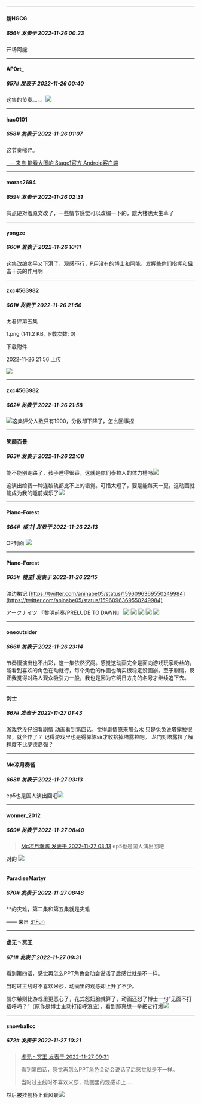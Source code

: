 

*****

####  新HGCG  
##### 656#       发表于 2022-11-26 00:23

开场阿能



*****

####  AP0rt_  
##### 657#       发表于 2022-11-26 00:40

这集的节奏。。。。<img src="https://static.saraba1st.com/image/smiley/face2017/001.png" referrerpolicy="no-referrer">



*****

####  hac0101  
##### 658#       发表于 2022-11-26 01:07

这节奏稀碎。

[  -- 来自 能看大图的 Stage1官方 Android客户端](https://www.coolapk.com/apk/140634)



*****

####  moras2694  
##### 659#       发表于 2022-11-26 02:31

有点硬对着原文改了，一些情节感觉可以改编一下的，跳大楼也太生草了



*****

####  yongze  
##### 660#       发表于 2022-11-26 10:11

这集改编水平又下滑了，观感不行，P用没有的博士和阿能，发挥些你们指挥和狙击干员的作用啊



*****

####  zxc4563982  
##### 661#       发表于 2022-11-26 21:56

太君评第五集

1.png
(141.2 KB, 下载次数: 0)

下载附件

2022-11-26 21:56 上传

<img src="https://img.saraba1st.com/forum/202211/26/215652tj6yv7a8av686y8v.png" referrerpolicy="no-referrer">

*****

####  zxc4563982  
##### 662#       发表于 2022-11-26 21:58

<img src="https://static.saraba1st.com/image/smiley/face2017/067.png" referrerpolicy="no-referrer">这集评分人数只有1900，分数却下降了，怎么回事捏



*****

####  笑颜百景  
##### 663#       发表于 2022-11-26 22:08

能不能别走路了，孩子睡得很香，这就是你们泰拉人的体力槽吗<img src="https://static.saraba1st.com/image/smiley/face2017/067.png" referrerpolicy="no-referrer">

这演出给我一种连黎轨都比不上的错觉。可惜太短了，要是能每天一更，这动画就能成为我的睡前娱乐了<img src="https://static.saraba1st.com/image/smiley/face2017/067.png" referrerpolicy="no-referrer">



*****

####  Piano-Forest  
##### 664#         楼主| 发表于 2022-11-26 22:13

OP封面
<img src="https://p.sda1.dev/8/2f6aecadf3b250322a81dc77d6e5d433/20221126_220858.jpg" referrerpolicy="no-referrer">

*****

####  Piano-Forest  
##### 665#         楼主| 发表于 2022-11-26 22:15

渡边祐记
[https://twitter.com/aninabe05/status/1596096369550249984](https://twitter.com/aninabe05/status/1596096369550249984)

アークナイツ 『黎明前奏/PRELUDE TO DAWN』
<img src="https://p.sda1.dev/8/89f729d653efb175f7834f805e0cd9c8/20221126_221324.jpg" referrerpolicy="no-referrer">
<img src="https://p.sda1.dev/8/bfa0cdd81a1c67a3d223e910a4e0ef78/20221126_221327.jpg" referrerpolicy="no-referrer">
<img src="https://p.sda1.dev/8/a3f62ce59d770fbaf6c70f0851e128e9/20221126_221331.jpg" referrerpolicy="no-referrer">
<img src="https://p.sda1.dev/8/f80bed7260107053ce4d4397cc4a0cd1/20221126_221335.jpg" referrerpolicy="no-referrer">
<img src="https://p.sda1.dev/8/65bff431ae1b539b3859566b7afe8447/20221126_221338.jpg" referrerpolicy="no-referrer">



*****

####  oneoutsider  
##### 666#       发表于 2022-11-26 23:14

节奏慢演出也不出彩，这一集依然沉闷。感觉这动画完全是面向游戏玩家粉丝的，能看到喜欢的角色在动就行，每个角色的作画也确实很稳定没画崩。至于剧情，反正我觉得对路人观众吸引力一般，我也是因为它明日方舟的名号才继续追下去。



*****

####  剑士  
##### 667#       发表于 2022-11-27 01:43

游戏党没仔细看剧情
动画看到第四话，觉得剧情原来那么水
只是兔兔说塔露拉很屌，就合作了？
记得游戏里也是得靠陈sir才收拾掉塔露拉吧。
龙门对塔露拉了解程度不比罗德岛强？



*****

####  Mc凉月奏酱  
##### 668#       发表于 2022-11-27 03:13

ep5也是国人演出回吧<img src="https://static.saraba1st.com/image/smiley/face2017/068.png" referrerpolicy="no-referrer">



*****

####  wonner_2012  
##### 669#       发表于 2022-11-27 08:40

<blockquote><a href="httphttps://bbs.saraba1st.com/2b/forum.php?mod=redirect&amp;goto=findpost&amp;pid=58637366&amp;ptid=2033697" target="_blank">Mc凉月奏酱 发表于 2022-11-27 03:13</a>
ep5也是国人演出回吧</blockquote>
对的
<img src="https://p.sda1.dev/8/d5d299bdd7c72e72c98713c30ce03986/CMP_20221105074304902.jpg" referrerpolicy="no-referrer">

*****

####  ParadiseMartyr  
##### 670#       发表于 2022-11-27 08:48

**的灾难，第二集和第五集就是灾难

—— 来自 [S1Fun](https://s1fun.koalcat.com)



*****

####  虚无丶冥王  
##### 671#       发表于 2022-11-27 09:31

看到第四话，感觉再怎么PPT角色会动会说话了后感觉就是不一样。

当时过主线时不喜欢米莎，动画里的观感却上升了不少。

凯尔希则比游戏里更恶心了，花式怨妇脸就算了，动画还怼了博士一句“见面不打招呼吗？”（原作是博士主动打招呼没应）。看到那真想一拳把它打爆<img src="https://static.saraba1st.com/image/smiley/face2017/125.png" referrerpolicy="no-referrer">



*****

####  snowballcc  
##### 672#       发表于 2022-11-27 10:21

<blockquote><a href="httphttps://bbs.saraba1st.com/2b/forum.php?mod=redirect&amp;goto=findpost&amp;pid=58638630&amp;ptid=2033697" target="_blank">虚无丶冥王 发表于 2022-11-27 09:31</a>

看到第四话，感觉再怎么PPT角色会动会说话了后感觉就是不一样。

当时过主线时不喜欢米莎，动画里的观感却上 ...</blockquote>
然后被挂舰桥上看风景<img src="https://static.saraba1st.com/image/smiley/face2017/213.gif" referrerpolicy="no-referrer">

